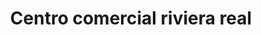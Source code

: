 ---
title: "Centro comercial riviera real"
url: /barcelona/centro-comercial-riviera-real/
shop: Einkaufszentrum
---